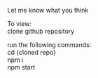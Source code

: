 Let me know what you think

To view:\
clone github repository

run the following commands:\
  cd {cloned repo}\
  npm i\
  npm start

